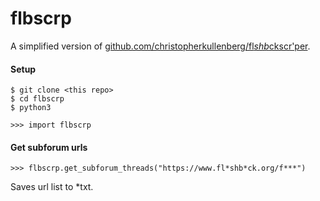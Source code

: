 # flbscrp

A simplified version of [github.com/christopherkullenberg/fl*shb*ckscr'per](https://github.com/christopherkullenberg/flashbackscraper).

#### Setup
```
$ git clone <this repo>
$ cd flbscrp
$ python3

>>> import flbscrp
```
#### Get subforum urls
```
>>> flbscrp.get_subforum_threads("https://www.fl*shb*ck.org/f***")
```
Saves url list to *txt.

